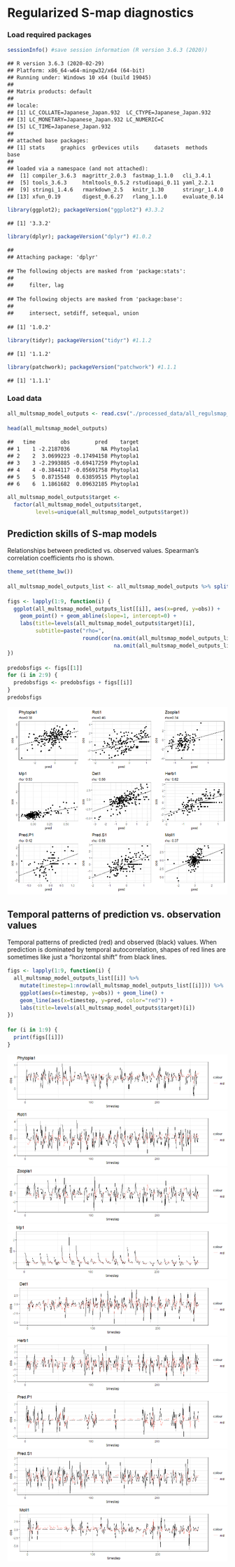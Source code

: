 # Regularized S-map diagnostics

### Load required packages

``` r
sessionInfo() #save session information (R version 3.6.3 (2020))
```

    ## R version 3.6.3 (2020-02-29)
    ## Platform: x86_64-w64-mingw32/x64 (64-bit)
    ## Running under: Windows 10 x64 (build 19045)
    ## 
    ## Matrix products: default
    ## 
    ## locale:
    ## [1] LC_COLLATE=Japanese_Japan.932  LC_CTYPE=Japanese_Japan.932   
    ## [3] LC_MONETARY=Japanese_Japan.932 LC_NUMERIC=C                  
    ## [5] LC_TIME=Japanese_Japan.932    
    ## 
    ## attached base packages:
    ## [1] stats     graphics  grDevices utils     datasets  methods   base     
    ## 
    ## loaded via a namespace (and not attached):
    ##  [1] compiler_3.6.3  magrittr_2.0.3  fastmap_1.1.0   cli_3.4.1      
    ##  [5] tools_3.6.3     htmltools_0.5.2 rstudioapi_0.11 yaml_2.2.1     
    ##  [9] stringi_1.4.6   rmarkdown_2.5   knitr_1.30      stringr_1.4.0  
    ## [13] xfun_0.19       digest_0.6.27   rlang_1.1.0     evaluate_0.14

``` r
library(ggplot2); packageVersion("ggplot2") #3.3.2
```

    ## [1] '3.3.2'

``` r
library(dplyr); packageVersion("dplyr") #1.0.2
```

    ## 
    ## Attaching package: 'dplyr'

    ## The following objects are masked from 'package:stats':
    ## 
    ##     filter, lag

    ## The following objects are masked from 'package:base':
    ## 
    ##     intersect, setdiff, setequal, union

    ## [1] '1.0.2'

``` r
library(tidyr); packageVersion("tidyr") #1.1.2
```

    ## [1] '1.1.2'

``` r
library(patchwork); packageVersion("patchwork") #1.1.1
```

    ## [1] '1.1.1'

### Load data

``` r
all_multsmap_model_outputs <- read.csv("./processed_data/all_regulsmap_model_outputs240123.csv")

head(all_multsmap_model_outputs)
```

    ##   time        obs        pred    target
    ## 1    1 -2.2187036          NA Phytopla1
    ## 2    2  3.0699223 -0.17494158 Phytopla1
    ## 3    3 -2.2993885 -0.69417259 Phytopla1
    ## 4    4 -0.3844117 -0.05691758 Phytopla1
    ## 5    5  0.8715548  0.63859515 Phytopla1
    ## 6    6  1.1861682  0.09632185 Phytopla1

``` r
all_multsmap_model_outputs$target <- 
  factor(all_multsmap_model_outputs$target, 
         levels=unique(all_multsmap_model_outputs$target))
```

## Prediction skills of S-map models

Relationships between predicted vs. observed values. Spearman’s
correlation coefficients rho is shown.

``` r
theme_set(theme_bw())

all_multsmap_model_outputs_list <- all_multsmap_model_outputs %>% split(., f=.$target) 

figs <- lapply(1:9, function(i) {
  ggplot(all_multsmap_model_outputs_list[[i]], aes(x=pred, y=obs)) + 
    geom_point() + geom_abline(slope=1, intercept=0) + 
    labs(title=levels(all_multsmap_model_outputs$target)[i], 
         subtitle=paste("rho=", 
                        round(cor(na.omit(all_multsmap_model_outputs_list[[i]])$obs, 
                                  na.omit(all_multsmap_model_outputs_list[[i]])$pred, method="spearman"), digits=2), sep=""))
})

predobsfigs <- figs[[1]]
for (i in 2:9) {
  predobsfigs <- predobsfigs + figs[[i]]
}
predobsfigs
```

![](4_3_2_Regul_Smap_diagnostics_files/figure-markdown_github/model%20prediction%20skills-1.png)

## Temporal patterns of prediction vs. observation values

Temporal patterns of predicted (red) and observed (black) values. When
prediction is dominated by temporal autocorrelation, shapes of red lines
are sometimes like just a “horizontal shift” from black lines.

``` r
figs <- lapply(1:9, function(i) {
  all_multsmap_model_outputs_list[[i]] %>% 
    mutate(timestep=1:nrow(all_multsmap_model_outputs_list[[i]])) %>%
    ggplot(aes(x=timestep, y=obs)) + geom_line() + 
    geom_line(aes(x=timestep, y=pred, color="red")) + 
    labs(title=levels(all_multsmap_model_outputs$target)[i])
})

for (i in 1:9) {
  print(figs[[i]])
}
```

![](4_3_2_Regul_Smap_diagnostics_files/figure-markdown_github/model%20prediction%20skills%20timeseries-1.png)![](4_3_2_Regul_Smap_diagnostics_files/figure-markdown_github/model%20prediction%20skills%20timeseries-2.png)![](4_3_2_Regul_Smap_diagnostics_files/figure-markdown_github/model%20prediction%20skills%20timeseries-3.png)![](4_3_2_Regul_Smap_diagnostics_files/figure-markdown_github/model%20prediction%20skills%20timeseries-4.png)![](4_3_2_Regul_Smap_diagnostics_files/figure-markdown_github/model%20prediction%20skills%20timeseries-5.png)![](4_3_2_Regul_Smap_diagnostics_files/figure-markdown_github/model%20prediction%20skills%20timeseries-6.png)![](4_3_2_Regul_Smap_diagnostics_files/figure-markdown_github/model%20prediction%20skills%20timeseries-7.png)![](4_3_2_Regul_Smap_diagnostics_files/figure-markdown_github/model%20prediction%20skills%20timeseries-8.png)![](4_3_2_Regul_Smap_diagnostics_files/figure-markdown_github/model%20prediction%20skills%20timeseries-9.png)
